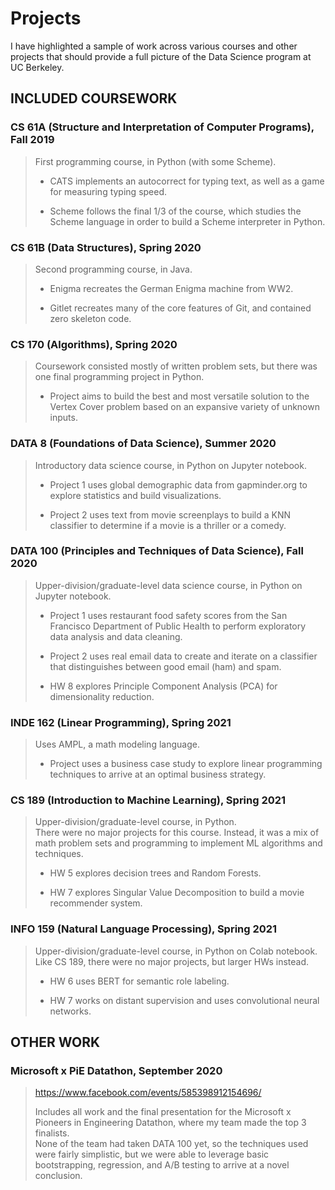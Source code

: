 # Projects
I have highlighted a sample of work across various courses and other projects that should provide a full picture of the Data Science program at UC Berkeley.

## INCLUDED COURSEWORK

### CS 61A (Structure and Interpretation of Computer Programs), Fall 2019<br/>
> First programming course, in Python (with some Scheme).<br/>
>
> - CATS implements an autocorrect for typing text, as well as a game for measuring typing speed.<br/>
>
> - Scheme follows the final 1/3 of the course, which studies the Scheme language in order to build a Scheme interpreter in Python.<br/>

### CS 61B (Data Structures), Spring 2020<br/>
> Second programming course, in Java.<br/>
> 
> - Enigma recreates the German Enigma machine from WW2.<br/>
>
> - Gitlet recreates many of the core features of Git, and contained zero skeleton code.<br/>

### CS 170 (Algorithms), Spring 2020<br/>
> Coursework consisted mostly of written problem sets, but there was one final programming project in Python.<br/>
> 
> - Project aims to build the best and most versatile solution to the Vertex Cover problem based on an expansive variety of unknown inputs.<br/>

### DATA 8 (Foundations of Data Science), Summer 2020<br/>
> Introductory data science course, in Python on Jupyter notebook.<br/>
> 
> - Project 1 uses global demographic data from gapminder.org to explore statistics and build visualizations.<br/>
>
> - Project 2 uses text from movie screenplays to build a KNN classifier to determine if a movie is a thriller or a comedy.<br/>

### DATA 100 (Principles and Techniques of Data Science), Fall 2020<br/>
> Upper-division/graduate-level data science course, in Python on Jupyter notebook.<br/>
> 
> - Project 1 uses restaurant food safety scores from the San Francisco Department of Public Health to perform exploratory data analysis and data cleaning.<br/>
>
> - Project 2 uses real email data to create and iterate on a classifier that distinguishes between good email (ham) and spam.<br/>
>
> - HW 8 explores Principle Component Analysis (PCA) for dimensionality reduction.<br/>

### INDE 162 (Linear Programming), Spring 2021<br/>
> Uses AMPL, a math modeling language.<br/>
> 
> - Project uses a business case study to explore linear programming techniques to arrive at an optimal business strategy.<br/>

### CS 189 (Introduction to Machine Learning), Spring 2021<br/>
> Upper-division/graduate-level course, in Python.<br/>
> There were no major projects for this course. Instead, it was a mix of math problem sets and programming to implement ML algorithms and techniques.<br/>
> 
> - HW 5 explores decision trees and Random Forests.<br/>
>
> - HW 7 explores Singular Value Decomposition to build a movie recommender system.<br/>

### INFO 159 (Natural Language Processing), Spring 2021<br/>
> Upper-division/graduate-level course, in Python on Colab notebook.<br/>
> Like CS 189, there were no major projects, but larger HWs instead.<br/>
> 
> - HW 6 uses BERT for semantic role labeling.<br/>
>
> - HW 7 works on distant supervision and uses convolutional neural networks.<br/>


## OTHER WORK
### Microsoft x PiE Datathon, September 2020</br>
> https://www.facebook.com/events/585398912154696/</br>
> 
> Includes all work and the final presentation for the Microsoft x Pioneers in Engineering Datathon, where my team made the top 3 finalists.</br>
> None of the team had taken DATA 100 yet, so the techniques used were fairly simplistic, but we were able to leverage basic bootstrapping, regression, and A/B testing to arrive at a novel conclusion.</br>
